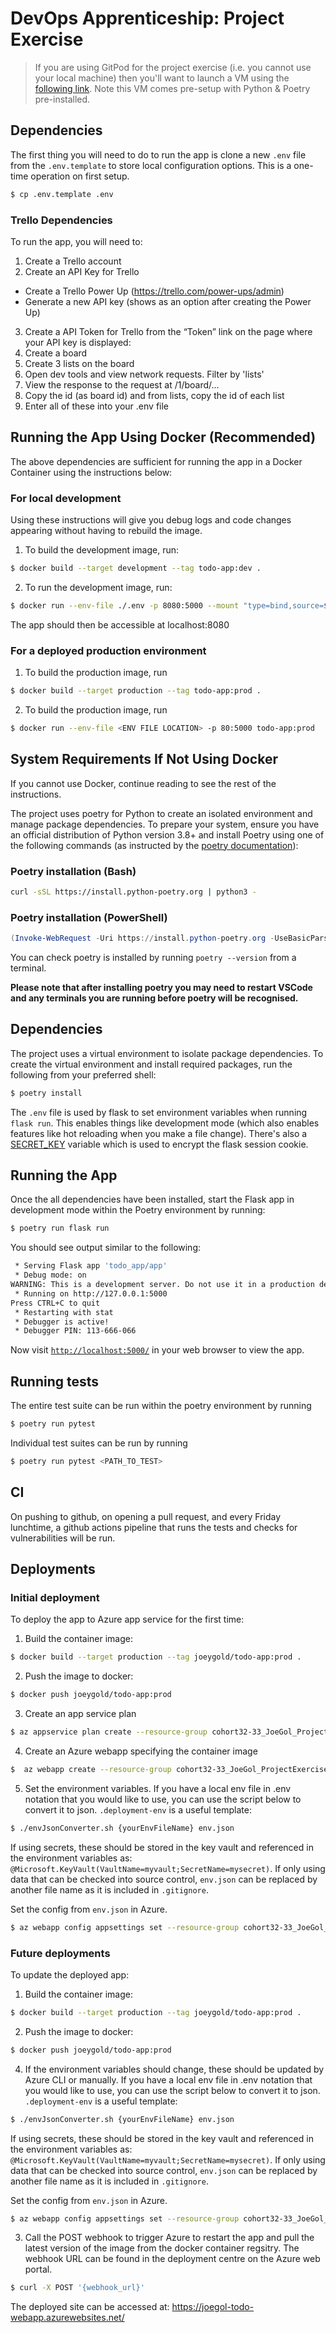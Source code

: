 # DevOps Apprenticeship: Project Exercise

> If you are using GitPod for the project exercise (i.e. you cannot use your local machine) then you'll want to launch a VM using the [following link](https://gitpod.io/#https://github.com/CorndelWithSoftwire/DevOps-Course-Starter). Note this VM comes pre-setup with Python & Poetry pre-installed.

## Dependencies
The first thing you will need to do to run the app is clone a new `.env` file from the `.env.template` to store local configuration options. This is a one-time operation on first setup.
```bash
$ cp .env.template .env
```

### Trello Dependencies
To run the app, you will need to:
1. Create a Trello account
2. Create an API Key for Trello
 - Create a Trello Power Up (https://trello.com/power-ups/admin)
 - Generate a new API key (shows as an option after creating the Power Up)
3. Create a API Token for Trello from the “Token” link on the page where your API key is displayed:
4. Create a board
5. Create 3 lists on the board
6. Open dev tools and view network requests. Filter by 'lists'
7. View the response to the request at /1/board/...
8. Copy the id (as board id) and from lists, copy the id of each list
9. Enter all of these into your .env file

## Running the App Using Docker (Recommended)
The above dependencies are sufficient for running the app in a Docker Container using the instructions below:
### For local development
Using these instructions will give you debug logs and code changes appearing without having to rebuild the image.
1. To build the development image, run:
```bash
$ docker build --target development --tag todo-app:dev .
```
2. To run the development image, run:
```bash
$ docker run --env-file ./.env -p 8080:5000 --mount "type=bind,source=$(pwd)/todo_app,target=/app/todo_app" todo-app:dev
```

The app should then be accessible at localhost:8080

### For a deployed production environment

1. To build the production image, run
```bash
$ docker build --target production --tag todo-app:prod .
```
2. To build the production image, run
```bash
$ docker run --env-file <ENV FILE LOCATION> -p 80:5000 todo-app:prod
```

## System Requirements If Not Using Docker
If you cannot use Docker, continue reading to see the rest of the instructions.

The project uses poetry for Python to create an isolated environment and manage package dependencies. To prepare your system, ensure you have an official distribution of Python version 3.8+ and install Poetry using one of the following commands (as instructed by the [poetry documentation](https://python-poetry.org/docs/#system-requirements)):

### Poetry installation (Bash)

```bash
curl -sSL https://install.python-poetry.org | python3 -
```

### Poetry installation (PowerShell)

```powershell
(Invoke-WebRequest -Uri https://install.python-poetry.org -UseBasicParsing).Content | py -
```

You can check poetry is installed by running `poetry --version` from a terminal.

**Please note that after installing poetry you may need to restart VSCode and any terminals you are running before poetry will be recognised.**

## Dependencies

The project uses a virtual environment to isolate package dependencies. To create the virtual environment and install required packages, run the following from your preferred shell:

```bash
$ poetry install
```

The `.env` file is used by flask to set environment variables when running `flask run`. This enables things like development mode (which also enables features like hot reloading when you make a file change). There's also a [SECRET_KEY](https://flask.palletsprojects.com/en/2.3.x/config/#SECRET_KEY) variable which is used to encrypt the flask session cookie.

## Running the App

Once the all dependencies have been installed, start the Flask app in development mode within the Poetry environment by running:
```bash
$ poetry run flask run
```

You should see output similar to the following:
```bash
 * Serving Flask app 'todo_app/app'
 * Debug mode: on
WARNING: This is a development server. Do not use it in a production deployment. Use a production WSGI server instead.
 * Running on http://127.0.0.1:5000
Press CTRL+C to quit
 * Restarting with stat
 * Debugger is active!
 * Debugger PIN: 113-666-066
```
Now visit [`http://localhost:5000/`](http://localhost:5000/) in your web browser to view the app.

## Running tests
The entire test suite can be run within the poetry environment by running
```bash
$ poetry run pytest
```

Individual test suites can be run by running
```bash
$ poetry run pytest <PATH_TO_TEST>
```

## CI
On pushing to github, on opening a pull request, and every Friday lunchtime, a github actions pipeline that runs the tests and checks for vulnerabilities will be run.

## Deployments

### Initial deployment
To deploy the app to Azure app service for the first time:
1. Build the container image: 
```bash
$ docker build --target production --tag joeygold/todo-app:prod .
```
2. Push the image to docker:
```bash
$ docker push joeygold/todo-app:prod
```
3. Create an app service plan
```bash
$ az appservice plan create --resource-group cohort32-33_JoeGol_ProjectExercise --name JoeGol-todo-app-plan --sku B1 --is-linux
```
4. Create an Azure webapp specifying the container image
```bash
$  az webapp create --resource-group cohort32-33_JoeGol_ProjectExercise --plan JoeGol-todo-app-plan --name JoeGol-todo-webapp --deployment-container-image-name docker.io/joeygold/todo-app:prod
```
5. Set the environment variables. If you have a local env file in .env notation that you would like to use, you can use the script below to convert it to json. `.deployment-env` is a useful template:
```bash
$ ./envJsonConverter.sh {yourEnvFileName} env.json
```
If using secrets, these should be stored in the key vault and referenced in the environment variables as: `@Microsoft.KeyVault(VaultName=myvault;SecretName=mysecret)`. If only using data that can be checked into source control, `env.json` can be replaced by another file name as it is included in `.gitignore`.


Set the config from `env.json` in Azure.
```bash
$ az webapp config appsettings set --resource-group cohort32-33_JoeGol_ProjectExercise --name JoeGol-todo-webapp --settings "@env.json"
```

### Future deployments
To update the deployed app:
1. Build the container image: 
```bash
$ docker build --target production --tag joeygold/todo-app:prod .
```
2. Push the image to docker:
```bash
$ docker push joeygold/todo-app:prod
```
4. If the environment variables should change, these should be updated by Azure CLI or manually. If you have a local env file in .env notation that you would like to use, you can use the script below to convert it to json. `.deployment-env` is a useful template:
```bash
$ ./envJsonConverter.sh {yourEnvFileName} env.json
```
If using secrets, these should be stored in the key vault and referenced in the environment variables as: `@Microsoft.KeyVault(VaultName=myvault;SecretName=mysecret)`. If only using data that can be checked into source control, `env.json` can be replaced by another file name as it is included in `.gitignore`.

Set the config from `env.json` in Azure.
```bash
$ az webapp config appsettings set --resource-group cohort32-33_JoeGol_ProjectExercise --name JoeGol-todo-webapp --settings "@env.json"
```
3. Call the POST webhook to trigger Azure to restart the app and pull the latest version of the image from the docker container regsitry. The webhook URL can be found in the deployment centre on the Azure web portal.
```bash
$ curl -X POST '{webhook_url}'
```

The deployed site can be accessed at: https://joegol-todo-webapp.azurewebsites.net/
